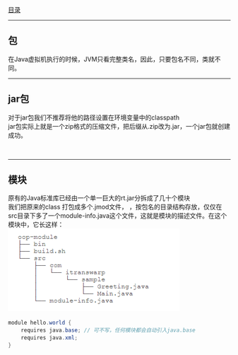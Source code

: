 
<a href="#diyi"> 目录</a> 



---




## 包

<P>在Java虚拟机执行的时候，JVM只看完整类名，因此，只要包名不同，类就不同。

---

## jar包
对于jar包我们不推荐将他的路径设置在环境变量中的classpath  
jar包实际上就是一个zip格式的压缩文件，把后缀从.zip改为.jar，一个jar包就创建成功。

<br>


---
## 模块
原有的Java标准库已经由一个单一巨大的rt.jar分拆成了几十个模块  
我们把原来的class 打包成多个.jmod文件，
，按包名的目录结构存放，仅仅在src目录下多了一个module-info.java这个文件，这就是模块的描述文件。在这个模块中，它长这样：
<img src="2021-11-28-17-13-15.png" >
```java
module hello.world {
	requires java.base; // 可不写，任何模块都会自动引入java.base
	requires java.xml;
}
```